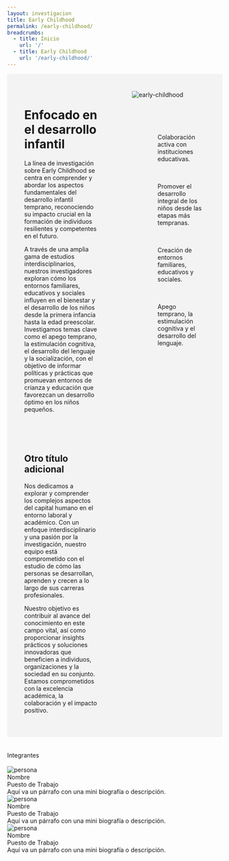 ```yaml
---
layout: investigacion
title: Early Childhood
permalink: /early-childhood/
breadcrumbs:
  - title: Inicio
    url: '/'
  - title: Early Childhood
    url: '/early-childhood/'
---
```


<style>
  .contenedor {
    display: flex;
    width: 100%;
  }
  .column {
    width: 50%;
    padding: 40px; /* padding de 20px en cada columna */
    background: #D9D9D94D;
  }
  .lista-especial {
    padding-left: 0; /* Elimina el padding predeterminado de la lista */
  }
  .lista-especial li {
    list-style-type: none !important; /* Elimina el marcador predeterminado */
    padding-left: 60px; /* Ajusta el padding para acomodar el SVG más grande */
    background-image: url('{{'/assets/images/check.svg' | prepend: site.baseurl }}'); /* Cambia 'path_to_your_svg.svg' al path de tu SVG */
    background-repeat: no-repeat;
    padding-bottom: 20px;
    background-position: 0 center; /* Ajusta según la alineación deseada del SVG */
    background-size: 40px 40px; /* Aumenta el tamaño del SVG al doble */
    margin-bottom: 10px; /* Espacio entre elementos de la lista */
}
</style>

<body>
<div class="contenedor">
  <div class="column">
    <h1>
    Enfocado en el desarrollo infantil
    </h1>
    <!-- Párrafo principal -->
    <p>
    La línea de investigación sobre Early Childhood se centra en comprender y abordar los aspectos fundamentales del desarrollo infantil temprano, reconociendo su impacto crucial en la formación de individuos resilientes y competentes en el futuro. 
    </p>
    <!-- Segundo párrafo -->
    <p>
    A través de una amplia gama de estudios interdisciplinarios, nuestros investigadores exploran cómo los entornos familiares, educativos y sociales influyen en el bienestar y el desarrollo de los niños desde la primera infancia hasta la edad preescolar. Investigamos temas clave como el apego temprano, la estimulación cognitiva, el desarrollo del lenguaje y la socialización, con el objetivo de informar políticas y prácticas que promuevan entornos de crianza y educación que favorezcan un desarrollo óptimo en los niños pequeños.
    </p>
    <br>
    <br>
    <br>
    <h2>
      Otro título adicional
    </h2>
    <p>
    Nos dedicamos a explorar y comprender los complejos aspectos del capital humano en el entorno laboral y académico. Con un enfoque interdisciplinario y una pasión por la investigación, nuestro equipo está comprometido con el estudio de cómo las personas se desarrollan, aprenden y crecen a lo largo de sus carreras profesionales. 
    </p>
    <p>
    Nuestro objetivo es contribuir al avance del conocimiento en este campo vital, así como proporcionar insights prácticos y soluciones innovadoras que beneficien a individuos, organizaciones y la sociedad en su conjunto. Estamos comprometidos con la excelencia académica, la colaboración y el impacto positivo.
    </p>
  </div>
  <div class="column">
    <img src="{{ '/assets/images/early-childhood.jpg' | prepend: site.baseurl }}" alt="early-childhood" class="img-responsive">
    <br>
    <br>
    <br>
    <br>
    <ul class="lista-especial">
      <li>
        <br>
        Colaboración activa con instituciones educativas.
      </li>
      <li>
        <br>
        Promover el desarrollo integral de los niños desde las etapas más tempranas.
      </li>
      <li>
        <br>
        Creación de entornos familiares, educativos y sociales.
      </li>
      <li>
        <br>
        Apego temprano, la estimulación cognitiva y el desarrollo del lenguaje.
      </li>
      <br>
    </ul>
  </div>
</div>
  <br>
  <br>
  <div class="center-title">
    Integrantes
  </div>
  <br>
<div class="img-text-cards content">
      <div class="img-text-card">
        <div class="contenedor-foto">
          <img src="{{ '/assets/images/persona1.jpg' | prepend: site.baseurl }}" alt="persona" class="img-responsive">
        </div>
        <div class="contenedor-texto">
          <div class="titulo">Nombre</div>
          <div class="subtitulo">Puesto de Trabajo</div>
          <div class="biografia">Aquí va un párrafo con una mini biografía o descripción.</div>
        </div>
      </div>
      <div class="img-text-card">
        <div class="contenedor-foto">
          <img src="{{ '/assets/images/persona2.jpg' | prepend: site.baseurl }}" alt="persona" class="img-responsive">
        </div>
        <div class="contenedor-texto">
          <div class="titulo">Nombre</div>
          <div class="subtitulo">Puesto de Trabajo</div>
          <div class="biografia">Aquí va un párrafo con una mini biografía o descripción.</div>
        </div>
      </div>
      <div class="img-text-card">
        <div class="contenedor-foto">
          <img src="{{ '/assets/images/persona3.jpg' | prepend: site.baseurl }}" alt="persona" class="img-responsive">
        </div>
        <div class="contenedor-texto">
          <div class="titulo">Nombre</div>
          <div class="subtitulo">Puesto de Trabajo</div>
          <div class="biografia">Aquí va un párrafo con una mini biografía o descripción.</div>
        </div>
      </div>
    </div>
    <br>
    <br>
    <br>
</body>
